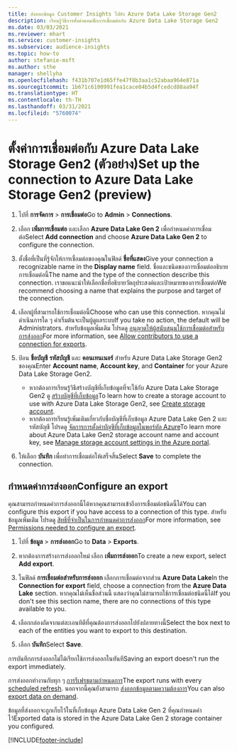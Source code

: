 ```yaml
---
title: ส่งออกข้อมูล Customer Insights ไปยัง Azure Data Lake Storage Gen2
description: เรียนรู้วิธีการตั้งค่าคอนฟิกการเชื่อมต่อกับ Azure Data Lake Storage Gen2
ms.date: 03/03/2021
ms.reviewer: mhart
ms.service: customer-insights
ms.subservice: audience-insights
ms.topic: how-to
author: stefanie-msft
ms.author: sthe
manager: shellyha
ms.openlocfilehash: f431b707e1d65ffe47f8b3aa1c52abaa964e871a
ms.sourcegitcommit: 1b671c6100991fea1cace04b5d4fcedcd88aa94f
ms.translationtype: HT
ms.contentlocale: th-TH
ms.lasthandoff: 03/31/2021
ms.locfileid: "5760074"
---
```

# <a name="set-up-the-connection-to-azure-data-lake-storage-gen2-preview"></a><span data-ttu-id="1d437-103">ตั้งค่าการเชื่อมต่อกับ Azure Data Lake Storage Gen2 (ตัวอย่าง)</span><span class="sxs-lookup"><span data-stu-id="1d437-103">Set up the connection to Azure Data Lake Storage Gen2 (preview)</span></span>

1. <span data-ttu-id="1d437-104">ไปที่ **การจัดการ** > **การเชื่อมต่อ**</span><span class="sxs-lookup"><span data-stu-id="1d437-104">Go to **Admin** > **Connections**.</span></span>

1. <span data-ttu-id="1d437-105">เลือก **เพิ่มการเชื่อมต่อ** และเลือก **Azure Data Lake Gen 2** เพื่อกำหนดค่าการเชื่อมต่อ</span><span class="sxs-lookup"><span data-stu-id="1d437-105">Select **Add connection** and choose **Azure Data Lake Gen 2** to configure the connection.</span></span>

1. <span data-ttu-id="1d437-106">ตั้งชื่อที่เป็นที่รู้จักให้การเชื่อมต่อของคุณในฟิลด์ **ชื่อที่แสดง**</span><span class="sxs-lookup"><span data-stu-id="1d437-106">Give your connection a recognizable name in the **Display name** field.</span></span> <span data-ttu-id="1d437-107">ชื่อและชนิดของการเชื่อมต่ออธิบายการเชื่อมต่อนี้</span><span class="sxs-lookup"><span data-stu-id="1d437-107">The name and the type of the connection describe this connection.</span></span> <span data-ttu-id="1d437-108">เราขอแนะนำให้เลือกชื่อที่อธิบายวัตถุประสงค์และเป้าหมายของการเชื่อมต่อ</span><span class="sxs-lookup"><span data-stu-id="1d437-108">We recommend choosing a name that explains the purpose and target of the connection.</span></span>

1. <span data-ttu-id="1d437-109">เลือกผู้ที่สามารถใช้การเชื่อมต่อนี้</span><span class="sxs-lookup"><span data-stu-id="1d437-109">Choose who can use this connection.</span></span> <span data-ttu-id="1d437-110">หากคุณไม่ดำเนินการใด ๆ ค่าเริ่มต้นจะเป็นผู้ดูแลระบบ</span><span class="sxs-lookup"><span data-stu-id="1d437-110">If you take no action, the default will be Administrators.</span></span> <span data-ttu-id="1d437-111">สำหรับข้อมูลเพิ่มเติม โปรดดู [อนุญาตให้ผู้สนับสนุนใช้การเชื่อมต่อสำหรับการส่งออก](connections.md#allow-contributors-to-use-a-connection-for-exports)</span><span class="sxs-lookup"><span data-stu-id="1d437-111">For more information, see [Allow contributors to use a connection for exports](connections.md#allow-contributors-to-use-a-connection-for-exports).</span></span>

1. <span data-ttu-id="1d437-112">ป้อน **ชื่อบัญชี** **รหัสบัญชี** และ **คอนเทนเนอร์** สำหรับ Azure Data Lake Storage Gen2 ของคุณ</span><span class="sxs-lookup"><span data-stu-id="1d437-112">Enter **Account name**, **Account key**, and **Container** for your Azure Data Lake Storage Gen2.</span></span>
    - <span data-ttu-id="1d437-113">หากต้องการเรียนรู้วิธีสร้างบัญชีที่เก็บข้อมูลที่จะใช้กับ Azure Data Lake Storage Gen2 ดู [สร้างบัญชีที่เก็บข้อมูล](/azure/storage/blobs/create-data-lake-storage-account)</span><span class="sxs-lookup"><span data-stu-id="1d437-113">To learn how to create a storage account to use with Azure Data Lake Storage Gen2, see [Create storage account](/azure/storage/blobs/create-data-lake-storage-account).</span></span> 
    - <span data-ttu-id="1d437-114">หากต้องการเรียนรู้เพิ่มเติมเกี่ยวกับชื่อบัญชีที่เก็บข้อมูล Azure Data Lake Gen 2 และรหัสบัญชี โปรดดู [จัดการการตั้งค่าบัญชีที่เก็บข้อมูลในพอร์ทัล Azure](/azure/storage/common/storage-account-manage)</span><span class="sxs-lookup"><span data-stu-id="1d437-114">To learn more about Azure Data Lake Gen2 storage account name and account key, see [Manage storage account settings in the Azure portal](/azure/storage/common/storage-account-manage).</span></span>

1. <span data-ttu-id="1d437-115">ให้เลือก **บันทึก** เพื่อทำการเชื่อมต่อให้เสร็จสิ้น</span><span class="sxs-lookup"><span data-stu-id="1d437-115">Select **Save** to complete the connection.</span></span> 

## <a name="configure-an-export"></a><span data-ttu-id="1d437-116">กำหนดค่าการส่งออก</span><span class="sxs-lookup"><span data-stu-id="1d437-116">Configure an export</span></span>

<span data-ttu-id="1d437-117">คุณสามารถกำหนดค่าการส่งออกนี้ได้หากคุณสามารถเข้าถึงการเชื่อมต่อชนิดนี้ได้</span><span class="sxs-lookup"><span data-stu-id="1d437-117">You can configure this export if you have access to a connection of this type.</span></span> <span data-ttu-id="1d437-118">สำหรับข้อมูลเพิ่มเติม โปรดดู [สิทธิ์ที่จำเป็นในการกำหนดค่าการส่งออก](export-destinations.md#set-up-a-new-export)</span><span class="sxs-lookup"><span data-stu-id="1d437-118">For more information, see [Permissions needed to configure an export](export-destinations.md#set-up-a-new-export).</span></span>

1. <span data-ttu-id="1d437-119">ไปที่ **ข้อมูล** > **การส่งออก**</span><span class="sxs-lookup"><span data-stu-id="1d437-119">Go to **Data** > **Exports**.</span></span>

1. <span data-ttu-id="1d437-120">หากต้องการสร้างการส่งออกใหม่ เลือก **เพิ่มการส่งออก**</span><span class="sxs-lookup"><span data-stu-id="1d437-120">To create a new export, select **Add export**.</span></span>

1. <span data-ttu-id="1d437-121">ในฟิลด์ **การเชื่อมต่อสำหรับการส่งออก** เลือกการเชื่อมต่อจากส่วน **Azure Data Lake**</span><span class="sxs-lookup"><span data-stu-id="1d437-121">In the **Connection for export** field, choose a connection from the **Azure Data Lake** section.</span></span> <span data-ttu-id="1d437-122">หากคุณไม่เห็นชื่อส่วนนี้ แสดงว่าคุณไม่สามารถใช้การเชื่อมต่อชนิดนี้ได้</span><span class="sxs-lookup"><span data-stu-id="1d437-122">If you don't see this section name, there are no connections of this type available to you.</span></span>

1. <span data-ttu-id="1d437-123">เลือกกล่องถัดจากแต่ละเอนทิตีที่คุณต้องการส่งออกไปยังปลายทางนี้</span><span class="sxs-lookup"><span data-stu-id="1d437-123">Select the box next to each of the entities you want to export to this destination.</span></span>

1. <span data-ttu-id="1d437-124">เลือก **บันทึก**</span><span class="sxs-lookup"><span data-stu-id="1d437-124">Select **Save**.</span></span>

<span data-ttu-id="1d437-125">การบันทึกการส่งออกไม่ได้เรียกใช้การส่งออกในทันที</span><span class="sxs-lookup"><span data-stu-id="1d437-125">Saving an export doesn't run the export immediately.</span></span>

<span data-ttu-id="1d437-126">การส่งออกทำงานกับทุก ๆ [การรีเฟรชตามกำหนดการ](system.md#schedule-tab)</span><span class="sxs-lookup"><span data-stu-id="1d437-126">The export runs with every [scheduled refresh](system.md#schedule-tab).</span></span> <span data-ttu-id="1d437-127">นอกจากนี้คุณยังสามารถ [ส่งออกข้อมูลตามความต้องการ](export-destinations.md#run-exports-on-demand)</span><span class="sxs-lookup"><span data-stu-id="1d437-127">You can also [export data on demand](export-destinations.md#run-exports-on-demand).</span></span> 

<span data-ttu-id="1d437-128">ข้อมูลที่ส่งออกจะถูกเก็บไว้ในที่เก็บข้อมูล Azure Data Lake Gen 2 ที่คุณกำหนดค่าไว้</span><span class="sxs-lookup"><span data-stu-id="1d437-128">Exported data is stored in the Azure Data Lake Gen 2 storage container you configured.</span></span> 

[!INCLUDE[footer-include](../includes/footer-banner.md)]
